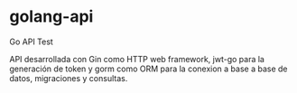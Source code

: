 # golang-api
Go API Test

API desarrollada con Gin como HTTP web framework, jwt-go para la generación de token y gorm como ORM para la conexion a base
a base de datos, migraciones y consultas.
